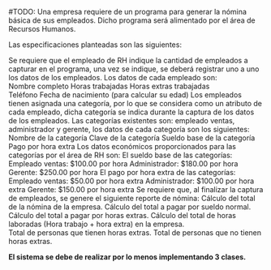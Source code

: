#TODO: 
Una empresa requiere de un programa para generar la nómina básica de sus empleados. Dicho programa será alimentado por el área de Recursos Humanos. 

Las especificaciones planteadas son las siguientes: 

Se requiere que el empleado de RH indique la cantidad de empleados a capturar en el programa, una vez se indique, se deberá registrar uno a uno los datos de los empleados. 
Los datos de cada empleado son:  
Nombre completo 
Horas trabajadas 
Horas extras trabajadas  
Teléfono 
Fecha de nacimiento (para calcular su edad) 
Los empleados tienen asignada una categoría, por lo que se considera como un atributo de cada empleado, dicha categoría se indica durante la captura de los datos de los empleados. 
Las categorías existentes son: empleado ventas, administrador y gerente, los datos de cada categoría son los siguientes:  
Nombre de la categoría 
Clave de la categoría 
Sueldo base de la categoría 
Pago por hora extra 
Los datos económicos proporcionados para las categorías por el área de RH son: 
El sueldo base de las categorías:  
Empleado ventas: $100.00 por hora 
Administrador: $180.00 por hora 
Gerente: $250.00 por hora 
El pago por hora extra de las categorías:  
Empleado ventas: $50.00 por hora extra 
Administrador: $100.00 por hora extra 
Gerente: $150.00 por hora extra 
Se requiere que, al finalizar la captura de empleados, se genere el siguiente reporte de nómina: 
Cálculo del total de la nómina de la empresa. 
Cálculo del total a pagar por sueldo normal. 
Cálculo del total a pagar por horas extras. 
Cálculo del total de horas laboradas (Hora trabajo + hora extra) en la empresa.   
Total de personas que tienen horas extras. 
Total de personas que no tienen horas extras. 

**El sistema se debe de realizar por lo menos implementando 3 clases.**